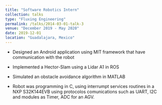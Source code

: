 ```yaml
---
title: "Software Robotics Intern"
collection: talks
type: "Fluxing Engineering"
permalink: /talks/2014-03-01-talk-3
venue: "December 2019 - May 2020"
date: 2019-12-01
location: "Guadalajara, Mexico"
---
```



* Designed an Android application using MIT framework that have communication with the robot

* Implemented a Hector-Slam using a Lidar A1 in ROS

* Simulated an obstacle avoidance algorithm in MATLAB

* Robot was programming in C, using interrumpt services routines in a NXP S32K144EVB 
using protocolos comunications such as UART, I2C and modules as Timer, ADC for an AGV.

